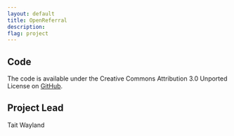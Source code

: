 ```yaml
---
layout: default
title: OpenReferral
description: 
flag: project
---
```


Code
----

The code is available under the Creative Commons Attribution 3.0 Unported License on [GitHub](https://github.com/CodeforBirmingham/OpenReferral).


Project Lead
------------

Tait Wayland
